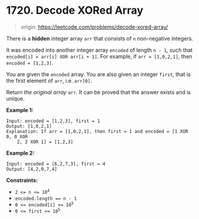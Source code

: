 # 1720. Decode XORed Array

> origin: <https://leetcode.com/problems/decode-xored-array/>

There is a **hidden** integer array `arr` that consists of `n` non-negative
integers.

It was encoded into another integer array `encoded` of length `n - 1`, such
that `encoded[i] = arr[i] XOR arr[i + 1]`. For example, if `arr = [1,0,2,1]`,
then `encoded = [1,2,3]`.

You are given the `encoded` array. You are also given an integer `first`, that
is the first element of `arr`, i.e. `arr[0]`.

Return *the original array* `arr`. It can be proved that the answer exists and is
unique.

**Example 1:**

```text
Input: encoded = [1,2,3], first = 1
Output: [1,0,2,1]
Explanation: If arr = [1,0,2,1], then first = 1 and encoded = [1 XOR 0, 0 XOR
    2, 2 XOR 1] = [1,2,3]
```

**Example 2:**

```text
Input: encoded = [6,2,7,3], first = 4
Output: [4,2,0,7,4]
```

**Constraints:**

* <code>2 <= n <= 10<sup>4</sup></code>
* `encoded.length == n - 1`
* <code>0 <= encoded[i] <= 10<sup>5</sup></code>
* <code>0 <= first <= 10<sup>5</sup></code>
